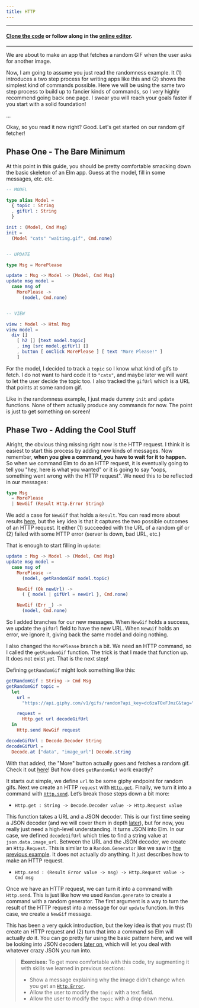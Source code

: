 ```yaml
---
title: HTTP
---
```


---
#### [Clone the code](https://github.com/evancz/elm-architecture-tutorial/) or follow along in the [online editor](http://elm-lang.org/examples/http).
---

We are about to make an app that fetches a random GIF when the user asks for another image.

Now, I am going to assume you just read the randomness example. It (1) introduces a two step process for writing apps like this and (2) shows the simplest kind of commands possible. Here we will be using the same two step process to build up to fancier kinds of commands, so I very highly recommend going back one page. I swear you will reach your goals faster if you start with a solid foundation!

...

Okay, so you read it now right? Good. Let's get started on our random gif fetcher!


## Phase One - The Bare Minimum

At this point in this guide, you should be pretty comfortable smacking down the basic skeleton of an Elm app. Guess at the model, fill in some messages, etc. etc.

```elm
-- MODEL

type alias Model =
  { topic : String
  , gifUrl : String
  }

init : (Model, Cmd Msg)
init =
  (Model "cats" "waiting.gif", Cmd.none)


-- UPDATE

type Msg = MorePlease

update : Msg -> Model -> (Model, Cmd Msg)
update msg model =
  case msg of
    MorePlease ->
      (model, Cmd.none)


-- VIEW

view : Model -> Html Msg
view model =
  div []
    [ h2 [] [text model.topic]
    , img [src model.gifUrl] []
    , button [ onClick MorePlease ] [ text "More Please!" ]
    ]
```

For the model, I decided to track a `topic` so I know what kind of gifs to fetch. I do not want to hard code it to `"cats"`, and maybe later we will want to let the user decide the topic too. I also tracked the `gifUrl` which is a URL that points at some random gif.

Like in the randomness example, I just made dummy `init` and `update` functions. None of them actually produce any commands for now. The point is just to get something on screen!


## Phase Two - Adding the Cool Stuff

Alright, the obvious thing missing right now is the HTTP request. I think it is easiest to start this process by adding new kinds of messages. Now remember, **when you give a command, you have to wait for it to happen.** So when we command Elm to do an HTTP request, it is eventually going to tell you "hey, here is what you wanted" or it is going to say "oops, something went wrong with the HTTP request". We need this to be reflected in our messages:

```elm
type Msg
  = MorePlease
  | NewGif (Result Http.Error String)
```

We add a case for `NewGif` that holds a `Result`. You can read more about results [here](/error_handling/result.md), but the key idea is that it captures the two possible outcomes of an HTTP request. It either (1) succeeded with the URL of a random gif or (2) failed with some HTTP error (server is down, bad URL, etc.)

That is enough to start filling in `update`:

```elm
update : Msg -> Model -> (Model, Cmd Msg)
update msg model =
  case msg of
    MorePlease ->
      (model, getRandomGif model.topic)

    NewGif (Ok newUrl) ->
      ( { model | gifUrl = newUrl }, Cmd.none)

    NewGif (Err _) ->
      (model, Cmd.none)
```

So I added branches for our new messages. When `NewGif` holds a success, we update the `gifUrl` field to have the new URL. When `NewGif` holds an error, we ignore it, giving back the same model and doing nothing.

I also changed the `MorePlease` branch a bit. We need an HTTP command, so I called the `getRandomGif` function. The trick is that I made that function up. It does not exist yet. That is the next step!

Defining `getRandomGif` might look something like this:

```elm
getRandomGif : String -> Cmd Msg
getRandomGif topic =
  let
    url =
      "https://api.giphy.com/v1/gifs/random?api_key=dc6zaTOxFJmzC&tag=" ++ topic

    request =
      Http.get url decodeGifUrl
  in
    Http.send NewGif request

decodeGifUrl : Decode.Decoder String
decodeGifUrl =
  Decode.at ["data", "image_url"] Decode.string
```

With that added, the "More" button actually goes and fetches a random gif. Check it out [here](http://elm-lang.org/examples/http)! But how does `getRandomGif` work exactly?

It starts out simple, we define `url` to be some giphy endpoint for random gifs. Next we create an HTTP `request` with [`Http.get`](http://package.elm-lang.org/packages/elm-lang/http/latest/Http#get). Finally, we turn it into a command with [`Http.send`](http://package.elm-lang.org/packages/elm-lang/http/latest/Http#send). Let’s break those steps down a bit more:

  - `Http.get : String -> Decode.Decoder value -> Http.Request value`

  This function takes a URL and a JSON decoder. This is our first time seeing a JSON decoder (and we will cover them in depth [later](/interop/json.md)), but for now, you really just need a high-level understanding. It turns JSON into Elm. In our case, we defined `decodeGifUrl` which tries to find a string value at `json.data.image_url`. Between the URL and the JSON decoder, we create an `Http.Request`. This is similar to a `Random.Generator` like we saw in [the previous example](random.md). It does not actually *do* anything. It just describes how to make an HTTP request.

  - `Http.send : (Result Error value -> msg) -> Http.Request value -> Cmd msg`

  Once we have an HTTP request, we can turn it into a command with `Http.send`. This is just like how we used `Random.generate` to create a command with a random generator. The first argument is a way to turn the result of the HTTP request into a message for our `update` function. In this case, we create a `NewGif` message.

This has been a very quick introduction, but the key idea is that you must (1) create an HTTP request and (2) turn that into a command so Elm will actually *do* it. You can go pretty far using the basic pattern here, and we will be looking into JSON decoders [later on](/interop/json.md), which will let you deal with whatever crazy JSON you run into.

> **Exercises:** To get more comfortable with this code, try augmenting it with skills we learned in previous sections:
>
>   - Show a message explaining why the image didn't change when you get an [`Http.Error`](http://package.elm-lang.org/packages/elm-lang/http/latest/Http#Error).
>   - Allow the user to modify the `topic` with a text field.
>   - Allow the user to modify the `topic` with a drop down menu.
